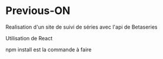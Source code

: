 # Previous-ON
Realisation d'un site de suivi de séries avec l'api de Betaseries

Utilisation de React

npm install est la commande à faire
